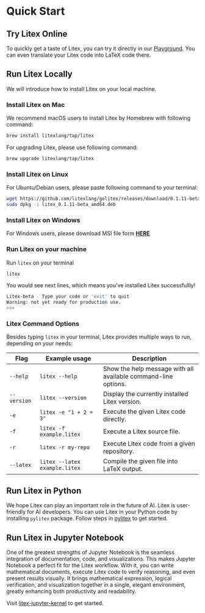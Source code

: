# Quick Start

## Try Litex Online

To quickly get a taste of Litex, you can try it directly in our [Playground](https://litexlang.com/playground). You can even translate your Litex code into LaTeX code there.

## Run Litex Locally

We will introduce how to install Litex on your local machine.

### Install Litex on Mac

We recommend macOS users to install Litex by Homebrew with following command:

```bash
brew install litexlang/tap/litex
```

For upgrading Litex, please use following command:

```bash
brew upgrade litexlang/tap/litex
```

### Install Litex on Linux

For Ubuntu/Debian users, please paste following command to your terminal:

```bash
wget https://github.com/litexlang/golitex/releases/download/0.1.11-beta/litex_0.1.11-beta_amd64.deb
sudo dpkg -i litex_0.1.11-beta_amd64.deb
```

### Install Litex on Windows

For Windows users, please download MSI file form [**HERE**](https://github.com/litexlang/golitex/releases/download/0.1.11-beta/litex_0.1.11-beta_amd64.msi)

### Run Litex on your machine

Run `litex` on your terminal

```bash
litex
```

You would see next lines, which means you've installed Litex successfullly!

```bash
Litex-beta - Type your code or 'exit' to quit
Warning: not yet ready for production use.
>>>
```

### Litex Command Options

Besides typing `litex` in your terminal, Litex provides multiple ways to run, depending on your needs:

| Flag        | Example usage                 | Description                                                    |
| ----------- | ----------------------------- | -------------------------------------------------------------- |
| `--help`    | `litex --help`                | Show the help message with all available command-line options. |
| `--version` | `litex --version`             | Display the currently installed Litex version.                 |
| `-e`        | `litex -e "1 + 2 = 3"`        | Execute the given Litex code directly.                         |
| `-f`        | `litex -f example.litex`      | Execute a Litex source file.                                   |
| `-r`        | `litex -r my-repo`            | Execute Litex code from a given repository.                    |
| `--latex`   | `litex --latex example.litex` | Compile the given file into LaTeX output.                      |

## Run Litex in Python

We hope Litex can play an important role in the future of AI. Litex is user-friendly for AI developers. You can use Litex in your Python code by installing `pylitex` package. Follow steps in [pylitex](https://github.com/litexlang/pylitex) to get started.

## Run Litex in Jupyter Notebook

One of the greatest strengths of Jupyter Notebook is the seamless integration of documentation, code, and visualizations. This makes Jupyter Notebook a perfect fit for the Litex workflow. With it, you can write mathematical documents, execute Litex code to verify reasoning, and even present results visually. It brings mathematical expression, logical verification, and visualization together in a single, elegant environment, greatly enhancing both productivity and readability.

Visit [litex-jupyter-kernel](https://github.com/litexlang/litex-jupyter-kernel) to get started.
